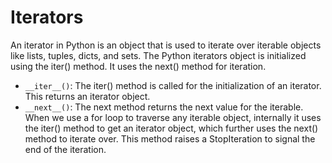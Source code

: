 
# Iterators

An iterator in Python is an object that is used to iterate over iterable objects like lists, tuples, dicts, and sets. The Python iterators object is initialized using the iter() method. It uses the next() method for iteration.

- ```__iter__()```: The iter() method is called for the initialization of an iterator. This returns an iterator object.
- ```__next__()```: The next method returns the next value for the iterable. When we use a for loop to traverse any iterable object, internally it uses the iter() method to get an iterator object, which further uses the next() method to iterate over. This method raises a StopIteration to signal the end of the iteration.

